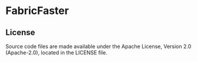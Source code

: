 
# FabricFaster

## License <a name="license"></a>

Source code files are made available under the Apache License, Version 2.0 (Apache-2.0), located in the LICENSE file. 